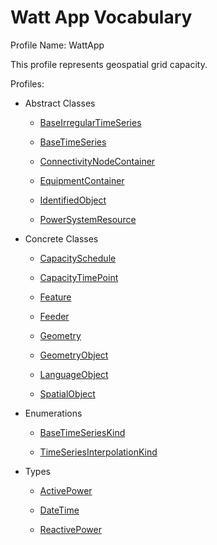 # Watt App Vocabulary

Profile Name: WattApp

This profile represents geospatial grid capacity.

Profiles:

- Abstract Classes
    
    - [BaseIrregularTimeSeries](/Models/Profiles/WattApp/AbstractClasses/BaseIrregularTimeSeries/)
    
    - [BaseTimeSeries](/Models/Profiles/WattApp/AbstractClasses/BaseTimeSeries/)
    
    - [ConnectivityNodeContainer](/Models/Profiles/WattApp/AbstractClasses/ConnectivityNodeContainer/)
    
    - [EquipmentContainer](/Models/Profiles/WattApp/AbstractClasses/EquipmentContainer/)
    
    - [IdentifiedObject](/Models/Profiles/WattApp/AbstractClasses/IdentifiedObject/)
    
    - [PowerSystemResource](/Models/Profiles/WattApp/AbstractClasses/PowerSystemResource/)
    

- Concrete Classes
    
    - [CapacitySchedule](/Models/Profiles/WattApp/ConcreteClasses/CapacitySchedule/)
    
    - [CapacityTimePoint](/Models/Profiles/WattApp/ConcreteClasses/CapacityTimePoint/)
    
    - [Feature](/Models/Profiles/WattApp/ConcreteClasses/Feature/)
    
    - [Feeder](/Models/Profiles/WattApp/ConcreteClasses/Feeder/)
    
    - [Geometry](/Models/Profiles/WattApp/ConcreteClasses/Geometry/)
    
    - [GeometryObject](/Models/Profiles/WattApp/ConcreteClasses/GeometryObject/)
    
    - [LanguageObject](/Models/Profiles/WattApp/ConcreteClasses/LanguageObject/)
    
    - [SpatialObject](/Models/Profiles/WattApp/ConcreteClasses/SpatialObject/)
    

- Enumerations
    
    - [BaseTimeSeriesKind](/Models/Profiles/WattApp/Enumerations/BaseTimeSeriesKind/)
    
    - [TimeSeriesInterpolationKind](/Models/Profiles/WattApp/Enumerations/TimeSeriesInterpolationKind/)
    

- Types
    
    - [ActivePower](/Models/Profiles/WattApp/Types/ActivePower/)
    
    - [DateTime](/Models/Profiles/WattApp/Types/DateTime/)
    
    - [ReactivePower](/Models/Profiles/WattApp/Types/ReactivePower/)
    